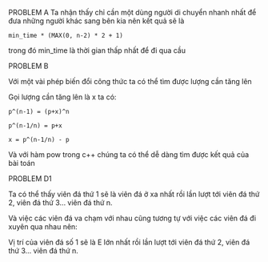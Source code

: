 PROBLEM A
Ta nhận thấy chỉ cần một dùng người di chuyển nhanh nhất để đưa những người khác sang bên kia nên kết quả sẽ là

	min_time * (MAX(0, n-2) * 2 + 1)

trong đó min_time là thời gian thấp nhất để đi qua cầu

PROBLEM B

Với một vài phép biến đổi công thức ta có thể tìm được lượng cần tăng lên

Gọi lượng cần tăng lên là x ta có:

	p^(n-1) = (p+x)^n
	
	p^(n-1/n) = p+x
	
	x = p^(n-1/n) - p

Và với hàm pow trong c++ chúng ta có thể dễ dàng tìm được kết quả của bài toán

PROBLEM D1

Ta có thể thấy viên đá thứ 1 sẽ là viên đá ở xa nhất rồi lần lượt tới viên đá thứ 2, viên đá thứ 3... viên đá thứ n.

Và việc các viên đá va chạm với nhau cũng tương tự với việc các viên đá đi xuyên qua nhau nên:

Vị trí của viên đá số 1 sẽ là E lớn nhất rồi lần lượt tới viên đá thứ 2, viên đá thứ 3... viên đá thứ n.

